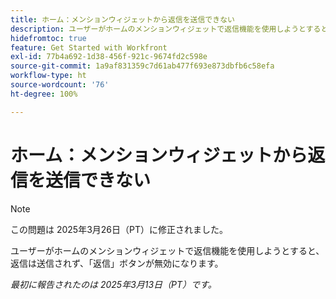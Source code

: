 ```yaml
---
title: ホーム：メンションウィジェットから返信を送信できない
description: ユーザーがホームのメンションウィジェットで返信機能を使用しようとすると、返信は送信されず、「返信」ボタンが無効になります。
hidefromtoc: true
feature: Get Started with Workfront
exl-id: 77b4a692-1d38-456f-921c-9674fd2c598e
source-git-commit: 1a9af831359c7d61ab477f693e873dbfb6c58efa
workflow-type: ht
source-wordcount: '76'
ht-degree: 100%

---
```


# ホーム：メンションウィジェットから返信を送信できない

>[!NOTE]
>
>この問題は 2025年3月26日（PT）に修正されました。

ユーザーがホームのメンションウィジェットで返信機能を使用しようとすると、返信は送信されず、「返信」ボタンが無効になります。

_最初に報告されたのは 2025年3月13日（PT）です。_

